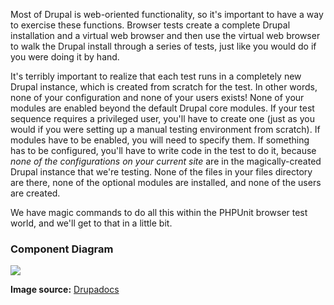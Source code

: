 Most of Drupal is web-oriented functionality, so it's important to have a way to exercise these functions. Browser tests create a complete Drupal installation and a virtual web browser and then use the virtual web browser to walk the Drupal install through a series of tests, just like you would do if you were doing it by hand.

It's terribly important to realize that each test runs in a completely new Drupal instance, which is created from scratch for the test. In other words, none of your configuration and none of your users exists! None of your modules are enabled beyond the default Drupal core modules. If your test sequence requires a privileged user, you'll have to create one (just as you would if you were setting up a manual testing environment from scratch). If modules have to be enabled, you will need to specify them. If something has to be configured, you'll have to write code in the test to do it, because _none of the configurations on your current site_ are in the magically-created Drupal instance that we're testing. None of the files in your files directory are there, none of the optional modules are installed, and none of the users are created.

We have magic commands to do all this within the PHPUnit browser test world, and we'll get to that in a little bit.

### Component Diagram

[![](/files/PHPUnit-Functional-Testing-Component-Diagram.png)](https://www.drupal.org/files/PHPUnit-Functional-Testing-Component-Diagram.png)

**Image source:** [Drupadocs](https://github.com/drupadocs/drupal-core/tree/master/testing)
